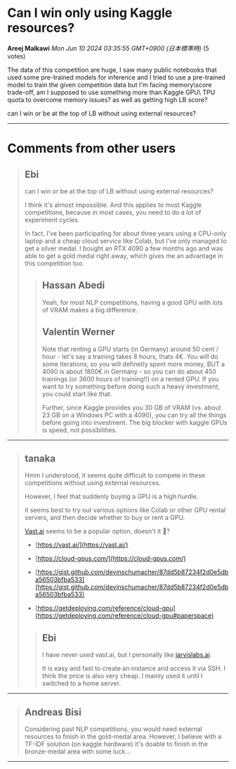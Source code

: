 # Can I win only using Kaggle resources?

**Areej Malkawi** *Mon Jun 10 2024 03:35:55 GMT+0900 (日本標準時)* (5 votes)

The data of this competition are huge, I saw many public notebooks that used some pre-trained models for inference and I tried to use a pre-trained model to train the given competition data but I'm facing memory\score trade-off, am I supposed to use something more than Kaggle GPU\ TPU quota to overcome memory issues? as well as getting high LB score?

can I win or be at the top of LB without using external resources?



---

 # Comments from other users

> ## Ebi
> 
> 
> can I win or be at the top of LB without using external resources?
> 
> I think it's almost impossible. And this applies to most Kaggle competitions, because in most cases, you need to do a lot of experiment cycles.  
> 
> In fact, I've been participating for about three years using a CPU-only laptop and a cheap cloud service like Colab, but I've only managed to get a silver medal. I bought an RTX 4090 a few months ago and was able to get a gold medal right away, which gives me an advantage in this competition too.  
> 
> 
> 
> > ## Hassan Abedi
> > 
> > Yeah, for most NLP competitions, having a good GPU with lots of VRAM makes a big difference. 
> > 
> > 
> > 
> > ## Valentin Werner
> > 
> > Note that renting a GPU starts (in Germany) around 50 cent / hour - let's say a training takes 8 hours, thats 4€. You will do some iterations, so you will definetly spent more money, BUT a 4090 is about 1800€ in Germany - so you can do about 450 trainings (or 3600 hours of training!!) on a rented GPU. If you want to try something before doing such a heavy investment, you could start like that.
> > 
> > Further, since Kaggle provides you 30 GB of VRAM (vs. about 23 GB on a Windows PC with a 4090), you can try all the things before going into investment. The big blocker with kaggle GPUs is speed, not possibilities.
> > 
> > 
> > 


---

> ## tanaka
> 
> Hmm I understood,  it seems quite difficult to compete in these competitions without using external resources.
> 
> However, I feel that suddenly buying a GPU is a high hurdle.
> 
> it seems best to try out various options like Colab or other GPU rental servers, and then decide whether to buy or rent a GPU.
> 
> [Vast.ai](http://vast.ai/) seems to be a popular option, doesn't it 🤔?
> 
> - [https://vast.ai/](https://vast.ai/)
> 
> - [https://cloud-gpus.com/](https://cloud-gpus.com/)
> 
> - [https://gist.github.com/devinschumacher/87dd5b87234f2d0e5dba56503bfba533](https://gist.github.com/devinschumacher/87dd5b87234f2d0e5dba56503bfba533)
> 
> - [https://getdeploying.com/reference/cloud-gpu](https://getdeploying.com/reference/cloud-gpu#paperspace)
> 
> 
> 
> > ## Ebi
> > 
> > I have never used vast.ai, but I personally like  [jarvislabs.ai](https://jarvislabs.ai/). 
> > 
> > It is easy and fast to create an instance and access it via SSH. I think the price is also very cheap. I mainly used it until I switched to a home server.
> > 
> > 
> > 


---

> ## Andreas Bisi
> 
> Considering past NLP competitions, you would need external resources to finish in the gold-medal area. However, I believe with a TF-IDF solution (on kaggle hardware) it's doable to finish in the bronze-medal area with some luck…
> 
> 
> 


---

